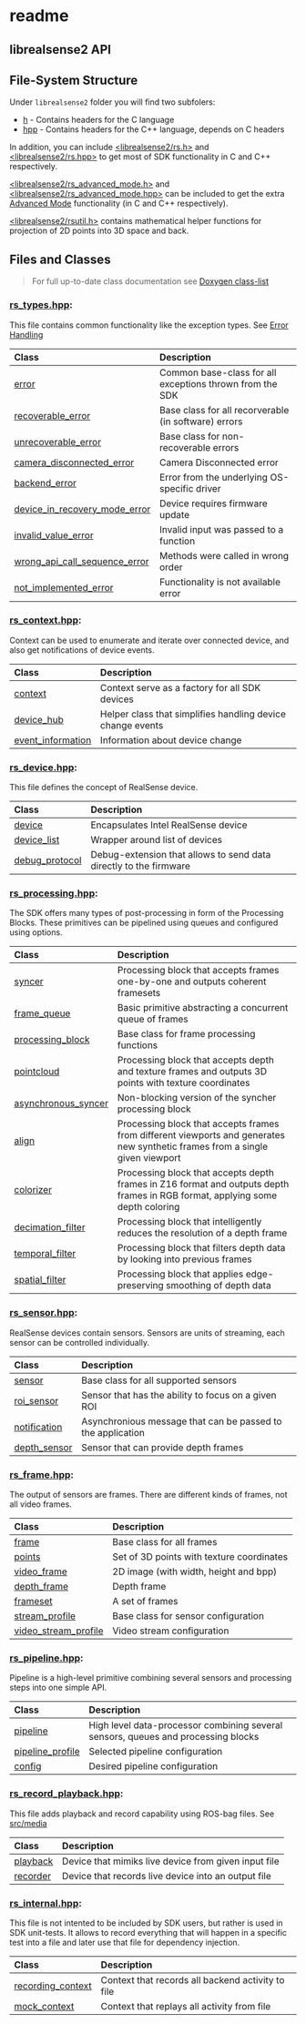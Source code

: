 # readme

## librealsense2 API

## File-System Structure

Under `librealsense2` folder you will find two subfolers:

* [h](https://github.com/kzobov/librealsense/tree/7148f9ae1d78b5d44bee4fc578bf0b8fb9a220c5/include/librealsense2/h/README.md) - Contains headers for the C language
* [hpp](https://github.com/kzobov/librealsense/tree/7148f9ae1d78b5d44bee4fc578bf0b8fb9a220c5/include/librealsense2/hpp/README.md) - Contains headers for the C++ language, depends on C headers

In addition, you can include [&lt;librealsense2/rs.h&gt;](https://github.com/kzobov/librealsense/tree/7148f9ae1d78b5d44bee4fc578bf0b8fb9a220c5/include/librealsense2/rs.h) and [&lt;librealsense2/rs.hpp&gt;](https://github.com/kzobov/librealsense/tree/7148f9ae1d78b5d44bee4fc578bf0b8fb9a220c5/include/librealsense2/rs.hpp) to get most of SDK functionality in C and C++ respectively.

[&lt;librealsense2/rs\_advanced\_mode.h&gt;](https://github.com/kzobov/librealsense/tree/7148f9ae1d78b5d44bee4fc578bf0b8fb9a220c5/include/librealsense2/rs_advanced_mode.h) and [&lt;librealsense2/rs\_advanced\_mode.hpp&gt;](https://github.com/kzobov/librealsense/tree/7148f9ae1d78b5d44bee4fc578bf0b8fb9a220c5/include/librealsense2/rs_advanced_mode.hpp) can be included to get the extra [Advanced Mode](../doc/rs400_advanced_mode.md) functionality \(in C and C++ respectively\).

[&lt;librealsense2/rsutil.h&gt;](https://github.com/kzobov/librealsense/tree/7148f9ae1d78b5d44bee4fc578bf0b8fb9a220c5/include/librealsense2/rsutil.h) contains mathematical helper functions for projection of 2D points into 3D space and back.

## Files and Classes

> For full up-to-date class documentation see [Doxygen class-list](http://intelrealsense.github.io/librealsense/doxygen/annotated.html)

### [rs\_types.hpp](https://github.com/kzobov/librealsense/tree/7148f9ae1d78b5d44bee4fc578bf0b8fb9a220c5/include/librealsense2/hpp/rs_types.hpp):

This file contains common functionality like the exception types. See [Error Handling](https://github.com/kzobov/librealsense/tree/7148f9ae1d78b5d44bee4fc578bf0b8fb9a220c5/include/..doc/error_handling.md)

| Class | Description |
| :--- | :--- |
| [error](https://github.com/kzobov/librealsense/tree/7148f9ae1d78b5d44bee4fc578bf0b8fb9a220c5/include/librealsense2/hpp/rs_types.hpp#L76) | Common base-class for all exceptions thrown from the SDK |
| [recoverable\_error](https://github.com/kzobov/librealsense/tree/7148f9ae1d78b5d44bee4fc578bf0b8fb9a220c5/include/librealsense2/hpp/rs_types.hpp#L113) | Base class for all recorverable \(in software\) errors |
| [unrecoverable\_error](https://github.com/kzobov/librealsense/tree/7148f9ae1d78b5d44bee4fc578bf0b8fb9a220c5/include/librealsense2/hpp/rs_types.hpp#L114) | Base class for non-recoverable errors |
| [camera\_disconnected\_error](https://github.com/kzobov/librealsense/tree/7148f9ae1d78b5d44bee4fc578bf0b8fb9a220c5/include/librealsense2/hpp/rs_types.hpp#L115) | Camera Disconnected error |
| [backend\_error](https://github.com/kzobov/librealsense/tree/7148f9ae1d78b5d44bee4fc578bf0b8fb9a220c5/include/librealsense2/hpp/rs_types.hpp#L116) | Error from the underlying OS-specific driver |
| [device\_in\_recovery\_mode\_error](https://github.com/kzobov/librealsense/tree/7148f9ae1d78b5d44bee4fc578bf0b8fb9a220c5/include/librealsense2/hpp/rs_types.hpp#L117) | Device requires firmware update |
| [invalid\_value\_error](https://github.com/kzobov/librealsense/tree/7148f9ae1d78b5d44bee4fc578bf0b8fb9a220c5/include/librealsense2/hpp/rs_types.hpp#L118) | Invalid input was passed to a function |
| [wrong\_api\_call\_sequence\_error](https://github.com/kzobov/librealsense/tree/7148f9ae1d78b5d44bee4fc578bf0b8fb9a220c5/include/librealsense2/hpp/rs_types.hpp#L119) | Methods were called in wrong order |
| [not\_implemented\_error](https://github.com/kzobov/librealsense/tree/7148f9ae1d78b5d44bee4fc578bf0b8fb9a220c5/include/librealsense2/hpp/rs_types.hpp#L120) | Functionality is not available error |

### [rs\_context.hpp](https://github.com/kzobov/librealsense/tree/7148f9ae1d78b5d44bee4fc578bf0b8fb9a220c5/include/librealsense2/hpp/rs_context.hpp):

Context can be used to enumerate and iterate over connected device, and also get notifications of device events.

| Class | Description |
| :--- | :--- |
| [context](https://github.com/kzobov/librealsense/tree/7148f9ae1d78b5d44bee4fc578bf0b8fb9a220c5/include/librealsense2/hpp/rs_context.hpp#L81) | Context serve as a factory for all SDK devices |
| [device\_hub](https://github.com/kzobov/librealsense/tree/7148f9ae1d78b5d44bee4fc578bf0b8fb9a220c5/include/librealsense2/hpp/rs_context.hpp#L185) | Helper class that simplifies handling device change events |
| [event\_information](https://github.com/kzobov/librealsense/tree/7148f9ae1d78b5d44bee4fc578bf0b8fb9a220c5/include/librealsense2/hpp/rs_context.hpp#L16) | Information about device change |

### [rs\_device.hpp](https://github.com/kzobov/librealsense/tree/7148f9ae1d78b5d44bee4fc578bf0b8fb9a220c5/include/librealsense2/hpp/rs_device.hpp):

This file defines the concept of RealSense device.

| Class | Description |
| :--- | :--- |
| [device](https://github.com/kzobov/librealsense/tree/7148f9ae1d78b5d44bee4fc578bf0b8fb9a220c5/include/librealsense2/hpp/rs_device.hpp#L109) | Encapsulates Intel RealSense device |
| [device\_list](https://github.com/kzobov/librealsense/tree/7148f9ae1d78b5d44bee4fc578bf0b8fb9a220c5/include/librealsense2/hpp/rs_device.hpp#L186) | Wrapper around list of devices |
| [debug\_protocol](https://github.com/kzobov/librealsense/tree/7148f9ae1d78b5d44bee4fc578bf0b8fb9a220c5/include/librealsense2/hpp/rs_device.hpp#L151) | Debug-extension that allows to send data directly to the firmware |

### [rs\_processing.hpp](https://github.com/kzobov/librealsense/tree/7148f9ae1d78b5d44bee4fc578bf0b8fb9a220c5/include/librealsense2/hpp/rs_processing.hpp):

The SDK offers many types of post-processing in form of the Processing Blocks. These primitives can be pipelined using queues and configured using options.

| Class | Description |
| :--- | :--- |
| [syncer](https://github.com/kzobov/librealsense/tree/7148f9ae1d78b5d44bee4fc578bf0b8fb9a220c5/include/librealsense2/hpp/rs_processing.hpp#L260) | Processing block that accepts frames one-by-one and outputs coherent framesets |
| [frame\_queue](https://github.com/kzobov/librealsense/tree/7148f9ae1d78b5d44bee4fc578bf0b8fb9a220c5/include/librealsense2/hpp/rs_processing.hpp#L136) | Basic primitive abstracting a concurrent queue of frames |
| [processing\_block](https://github.com/kzobov/librealsense/tree/7148f9ae1d78b5d44bee4fc578bf0b8fb9a220c5/include/librealsense2/hpp/rs_processing.hpp#L105) | Base class for frame processing functions |
| [pointcloud](https://github.com/kzobov/librealsense/tree/7148f9ae1d78b5d44bee4fc578bf0b8fb9a220c5/include/librealsense2/hpp/rs_processing.hpp#L196) | Processing block that accepts depth and texture frames and outputs 3D points with texture coordinates |
| [asynchronous\_syncer](https://github.com/kzobov/librealsense/tree/7148f9ae1d78b5d44bee4fc578bf0b8fb9a220c5/include/librealsense2/hpp/rs_processing.hpp#L232) | Non-blocking version of the syncher processing block |
| [align](https://github.com/kzobov/librealsense/tree/7148f9ae1d78b5d44bee4fc578bf0b8fb9a220c5/include/librealsense2/hpp/rs_processing.hpp#L316) | Processing block that accepts frames from different viewports and generates new synthetic frames from a single given viewport |
| [colorizer](https://github.com/kzobov/librealsense/tree/7148f9ae1d78b5d44bee4fc578bf0b8fb9a220c5/include/librealsense2/hpp/rs_processing.hpp#L356) | Processing block that accepts depth frames in Z16 format and outputs depth frames in RGB format, applying some depth coloring |
| [decimation\_filter](https://github.com/kzobov/librealsense/tree/7148f9ae1d78b5d44bee4fc578bf0b8fb9a220c5/include/librealsense2/hpp/rs_processing.hpp#L391) | Processing block that intelligently reduces the resolution of a depth frame |
| [temporal\_filter](https://github.com/kzobov/librealsense/tree/7148f9ae1d78b5d44bee4fc578bf0b8fb9a220c5/include/librealsense2/hpp/rs_processing.hpp#L428) | Processing block that filters depth data by looking into previous frames |
| [spatial\_filter](https://github.com/kzobov/librealsense/tree/7148f9ae1d78b5d44bee4fc578bf0b8fb9a220c5/include/librealsense2/hpp/rs_processing.hpp#L465) | Processing block that applies edge-preserving smoothing of depth data |

### [rs\_sensor.hpp](https://github.com/kzobov/librealsense/tree/7148f9ae1d78b5d44bee4fc578bf0b8fb9a220c5/include/librealsense2/hpp/rs_sensor.hpp):

RealSense devices contain sensors. Sensors are units of streaming, each sensor can be controlled individually.

| Class | Description |
| :--- | :--- |
| [sensor](https://github.com/kzobov/librealsense/tree/7148f9ae1d78b5d44bee4fc578bf0b8fb9a220c5/include/librealsense2/hpp/rs_sensor.hpp#L392) | Base class for all supported sensors |
| [roi\_sensor](https://github.com/kzobov/librealsense/tree/7148f9ae1d78b5d44bee4fc578bf0b8fb9a220c5/include/librealsense2/hpp/rs_sensor.hpp#L446) | Sensor that has the ability to focus on a given ROI |
| [notification](https://github.com/kzobov/librealsense/tree/7148f9ae1d78b5d44bee4fc578bf0b8fb9a220c5/include/librealsense2/hpp/rs_sensor.hpp#L15) | Asynchronious message that can be passed to the application |
| [depth\_sensor](https://github.com/kzobov/librealsense/tree/7148f9ae1d78b5d44bee4fc578bf0b8fb9a220c5/include/librealsense2/hpp/rs_sensor.hpp#L479) | Sensor that can provide depth frames |

### [rs\_frame.hpp](https://github.com/kzobov/librealsense/tree/7148f9ae1d78b5d44bee4fc578bf0b8fb9a220c5/include/librealsense2/hpp/rs_frame.hpp):

The output of sensors are frames. There are different kinds of frames, not all video frames.

| Class | Description |
| :--- | :--- |
| [frame](https://github.com/kzobov/librealsense/tree/7148f9ae1d78b5d44bee4fc578bf0b8fb9a220c5/include/librealsense2/hpp/rs_frame.hpp#L157) | Base class for all frames |
| [points](https://github.com/kzobov/librealsense/tree/7148f9ae1d78b5d44bee4fc578bf0b8fb9a220c5/include/librealsense2/hpp/rs_frame.hpp#L423) | Set of 3D points with texture coordinates |
| [video\_frame](https://github.com/kzobov/librealsense/tree/7148f9ae1d78b5d44bee4fc578bf0b8fb9a220c5/include/librealsense2/hpp/rs_frame.hpp#L348) | 2D image \(with width, height and bpp\) |
| [depth\_frame](https://github.com/kzobov/librealsense/tree/7148f9ae1d78b5d44bee4fc578bf0b8fb9a220c5/include/librealsense2/hpp/rs_frame.hpp#L480) | Depth frame |
| [frameset](https://github.com/kzobov/librealsense/tree/7148f9ae1d78b5d44bee4fc578bf0b8fb9a220c5/include/librealsense2/hpp/rs_frame.hpp#L502) | A set of frames |
| [stream\_profile](https://github.com/kzobov/librealsense/tree/7148f9ae1d78b5d44bee4fc578bf0b8fb9a220c5/include/librealsense2/hpp/rs_frame.hpp#L24) | Base class for sensor configuration |
| [video\_stream\_profile](https://github.com/kzobov/librealsense/tree/7148f9ae1d78b5d44bee4fc578bf0b8fb9a220c5/include/librealsense2/hpp/rs_frame.hpp#L113) | Video stream configuration |

### [rs\_pipeline.hpp](https://github.com/kzobov/librealsense/tree/7148f9ae1d78b5d44bee4fc578bf0b8fb9a220c5/include/librealsense2/hpp/rs_pipeline.hpp):

Pipeline is a high-level primitive combining several sensors and processing steps into one simple API.

| Class | Description |
| :--- | :--- |
| [pipeline](https://github.com/kzobov/librealsense/tree/7148f9ae1d78b5d44bee4fc578bf0b8fb9a220c5/include/librealsense2/hpp/rs_pipeline.hpp#L345) | High level data-processor combining several sensors, queues and processing blocks |
| [pipeline\_profile](https://github.com/kzobov/librealsense/tree/7148f9ae1d78b5d44bee4fc578bf0b8fb9a220c5/include/librealsense2/hpp/rs_pipeline.hpp#L22) | Selected pipeline configuration |
| [config](https://github.com/kzobov/librealsense/tree/7148f9ae1d78b5d44bee4fc578bf0b8fb9a220c5/include/librealsense2/hpp/rs_pipeline.hpp#L128) | Desired pipeline configuration |

### [rs\_record\_playback.hpp](https://github.com/kzobov/librealsense/tree/7148f9ae1d78b5d44bee4fc578bf0b8fb9a220c5/include/librealsense2/hpp/rs_record_playback.hpp):

This file adds playback and record capability using ROS-bag files. See [src/media](https://github.com/kzobov/librealsense/tree/7148f9ae1d78b5d44bee4fc578bf0b8fb9a220c5/include/src/media/README.md)

| Class | Description |
| :--- | :--- |
| [playback](https://github.com/kzobov/librealsense/tree/7148f9ae1d78b5d44bee4fc578bf0b8fb9a220c5/include/librealsense2/hpp/rs_record_playback.hpp#L30) | Device that mimiks live device from given input file |
| [recorder](https://github.com/kzobov/librealsense/tree/7148f9ae1d78b5d44bee4fc578bf0b8fb9a220c5/include/librealsense2/hpp/rs_record_playback.hpp#L206) | Device that records live device into an output file |

### [rs\_internal.hpp](https://github.com/kzobov/librealsense/tree/7148f9ae1d78b5d44bee4fc578bf0b8fb9a220c5/include/librealsense2/hpp/rs_internal.hpp):

This file is not intented to be included by SDK users, but rather is used in SDK unit-tests. It allows to record everything that will happen in a specific test into a file and later use that file for dependency injection.

| Class | Description |
| :--- | :--- |
| [recording\_context](https://github.com/kzobov/librealsense/tree/7148f9ae1d78b5d44bee4fc578bf0b8fb9a220c5/include/librealsense2/hpp/rs_internal.hpp#L19) | Context that records all backend activity to file |
| [mock\_context](https://github.com/kzobov/librealsense/tree/7148f9ae1d78b5d44bee4fc578bf0b8fb9a220c5/include/librealsense2/hpp/rs_internal.hpp#L41) | Context that replays all activity from file |

